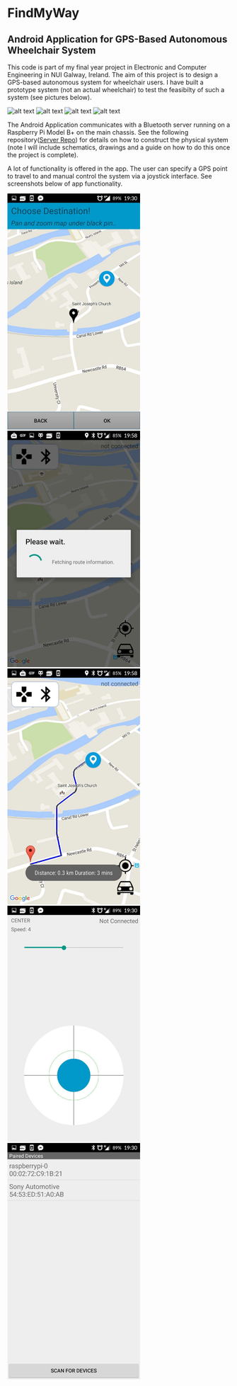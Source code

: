 # FindMyWay
Android Application for GPS-Based Autonomous Wheelchair System
-

This code is part of my final year project in Electronic and Computer Engineering in NUI Galway, Ireland. The aim of this project is to design a GPS-based autonomous system for wheelchair users. I have built a prototype system (not an actual wheelchair) to test the feasibilty of such a system (see pictures below).

<img src="https://github.com/jhurl3y/wheelchair_nav/blob/master/pictures/1.jpg" alt="alt text" width="300x">
<img src="https://github.com/jhurl3y/wheelchair_nav/blob/master/pictures/2.jpg" alt="alt text" width="300x">
<img src="https://github.com/jhurl3y/wheelchair_nav/blob/master/pictures/3.jpg" alt="alt text" width="300x">
<img src="https://github.com/jhurl3y/wheelchair_nav/blob/master/pictures/4.jpg" alt="alt text" width="300x">

The Android Application communicates with a Bluetooth server running on a Raspberry Pi Model B+ on the main chassis. See the following repository([Server Repo](https://github.com/jhurl3y/wheelchair_nav/tree/master)) for details on how to construct the physical system (note I will include schematics, drawings and a guide on how to do this once the project is complete). 

A lot of functionality is offered in the app. The user can specify a GPS point to travel to and manual control the system via a joystick interface. See screenshots below of app functionality.

<img src="/screenshots/1.jpg?raw=true" alt="alt text" width="300x">
<img src="/screenshots/2.jpg?raw=true" alt="alt text" width="300x">
<img src="/screenshots/3.jpg?raw=true" alt="alt text" width="300x">
<img src="/screenshots/4.jpg?raw=true" alt="alt text" width="300x">
<img src="/screenshots/5.jpg?raw=true" alt="alt text" width="300x">

